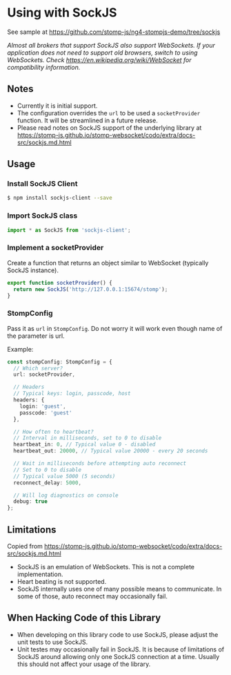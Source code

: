 # Using with SockJS

See sample at https://github.com/stomp-js/ng4-stompjs-demo/tree/sockjs

*Almost all brokers that support SockJS also support WebSockets.
If your application does not need to support old browsers, switch to using WebSockets.
Check https://en.wikipedia.org/wiki/WebSocket for compatibility information.*

## Notes

- Currently it is initial support.
- The configuration overrides the `url`
to be used a `socketProvider` function. It will be streamlined in a future release.
- Please read notes on SockJS support of the underlying library at
https://stomp-js.github.io/stomp-websocket/codo/extra/docs-src/sockjs.md.html

## Usage

### Install SockJS Client

```bash
$ npm install sockjs-client --save
```

### Import SockJS class

```typescript
import * as SockJS from 'sockjs-client';
```

### Implement a socketProvider

Create a function that returns an object similar to WebSocket (typically SockJS instance).

```typescript
export function socketProvider() {
  return new SockJS('http://127.0.0.1:15674/stomp');
}
```

### StompConfig

Pass it as `url` in `StompConfig`. Do not worry it will work even
though name of the parameter is url.

Example:

```typescript
const stompConfig: StompConfig = {
  // Which server?
  url: socketProvider,

  // Headers
  // Typical keys: login, passcode, host
  headers: {
    login: 'guest',
    passcode: 'guest'
  },

  // How often to heartbeat?
  // Interval in milliseconds, set to 0 to disable
  heartbeat_in: 0, // Typical value 0 - disabled
  heartbeat_out: 20000, // Typical value 20000 - every 20 seconds

  // Wait in milliseconds before attempting auto reconnect
  // Set to 0 to disable
  // Typical value 5000 (5 seconds)
  reconnect_delay: 5000,

  // Will log diagnostics on console
  debug: true
};
```

## Limitations

Copied from https://stomp-js.github.io/stomp-websocket/codo/extra/docs-src/sockjs.md.html

- SockJS is an emulation of WebSockets. This is not a complete implementation.
- Heart beating is not supported.
- SockJS internally uses one of many possible means to communicate. In some of those, auto reconnect may occasionally fail.

## When Hacking Code of this Library

- When developing on this library code to use SockJS, please adjust the unit tests to use
SockJS.
- Unit testes may occasionally fail in SockJS. It is because of limitations
of SockJS around allowing only one SockJS connection at a time. Usually 
this should not affect your usage of the library.
